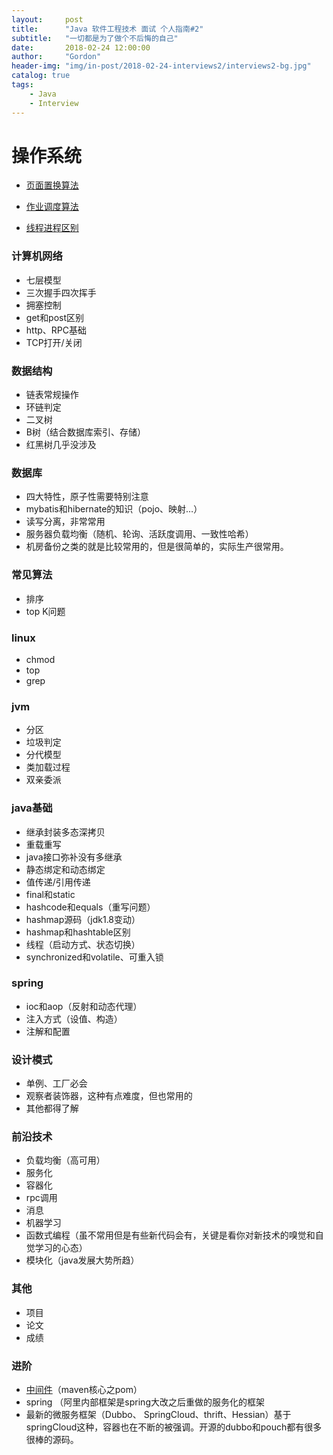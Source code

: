 ```yaml
---
layout:     post
title:      "Java 软件工程技术 面试 个人指南#2"
subtitle:   "一切都是为了做个不后悔的自己"
date:       2018-02-24 12:00:00
author:     "Gordon"
header-img: "img/in-post/2018-02-24-interviews2/interviews2-bg.jpg"
catalog: true
tags:
    - Java
    - Interview
---
```


# 操作系统
* [页面置换算法](http://blog.csdn.net/u011080472/article/details/51206332)

* [作业调度算法](http://c.biancheng.net/cpp/html/2595.html)
* [线程进程区别](http://blog.csdn.net/yanxiaolx/article/details/51763372)

### 计算机网络
* 七层模型
* 三次握手四次挥手
* 拥塞控制
* get和post区别
* http、RPC基础
* TCP打开/关闭


### 数据结构
* 链表常规操作
* 环链判定
* 二叉树
* B树（结合数据库索引、存储）
* 红黑树几乎没涉及

### 数据库
* 四大特性，原子性需要特别注意
* mybatis和hibernate的知识（pojo、映射…）
* 读写分离，非常常用
* 服务器负载均衡（随机、轮询、活跃度调用、一致性哈希）
* 机房备份之类的就是比较常用的，但是很简单的，实际生产很常用。

### 常见算法
* 排序
* top K问题

### linux
* chmod
* top 
* grep

### jvm
* 分区
* 垃圾判定
* 分代模型
* 类加载过程
* 双亲委派

### java基础
* 继承封装多态深拷贝
* 重载重写
* java接口弥补没有多继承
* 静态绑定和动态绑定
* 值传递/引用传递
* final和static
* hashcode和equals（重写问题）
* hashmap源码（jdk1.8变动）
* hashmap和hashtable区别
* 线程（启动方式、状态切换）
* synchronized和volatile、可重入锁

### spring
* ioc和aop（反射和动态代理）
* 注入方式（设值、构造）
* 注解和配置

### 设计模式
* 单例、工厂必会
* 观察者装饰器，这种有点难度，但也常用的
* 其他都得了解

### 前沿技术
* 负载均衡（高可用）
* 服务化
* 容器化
* rpc调用
* 消息
* 机器学习
* 函数式编程（虽不常用但是有些新代码会有，关键是看你对新技术的嗅觉和自觉学习的心态）
* 模块化（java发展大势所趋）

### 其他
* 项目
* 论文
* 成绩

### 进阶
* [中间件](http://blog.csdn.net/erlian1992/article/details/53906210)（maven核心之pom）
* spring （阿里内部框架是spring大改之后重做的服务化的框架
* 最新的微服务框架（Dubbo、 SpringCloud、thrift、Hessian）基于springCloud这种，容器也在不断的被强调。开源的dubbo和pouch都有很多很棒的源码。